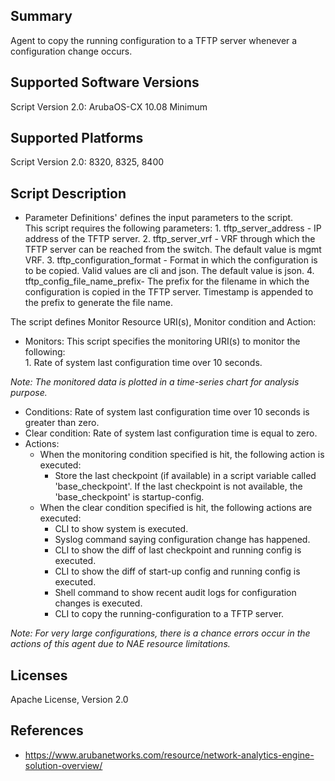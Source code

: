 ## Summary

Agent to copy the running configuration to a TFTP server whenever a configuration change occurs.

## Supported Software Versions

Script Version 2.0: ArubaOS-CX 10.08 Minimum

## Supported Platforms

Script Version 2.0: 8320, 8325, 8400

## Script Description

- Parameter Definitions' defines the input parameters to the script.  
This script requires the following parameters:
        1. tftp_server_address - IP address of the TFTP server.
        2. tftp_server_vrf - VRF through which the TFTP server can be reached from the switch. The default value is mgmt VRF.
        3. tftp_configuration_format - Format in which the configuration is to be copied. Valid values are cli and json. The default value is json.
        4. tftp_config_file_name_prefix- The prefix for the filename in which the configuration is copied in the TFTP server. Timestamp is appended to the prefix to generate the file name.

The script defines Monitor Resource URI(s), Monitor condition and Action:

- Monitors:  This script specifies the monitoring URI(s) to monitor the following:  
        1. Rate of system last configuration time over 10 seconds.

_Note: The monitored data is plotted in a time-series chart for analysis purpose._

- Conditions:  Rate of system last configuration time over 10 seconds is greater than zero.
- Clear condition: Rate of system last configuration time is equal to zero. 
- Actions:  
    - When the monitoring condition specified is hit, the following action is executed:
        - Store the last checkpoint (if available) in a script variable called 'base_checkpoint'. If the last checkpoint is not available, the 'base_checkpoint' is startup-config.
    - When the clear condition specified is hit, the following actions are executed:
        - CLI to show system is executed.
        - Syslog command saying configuration change has happened.
        - CLI to show the diff of last checkpoint and running config is executed.
        - CLI to show the diff of start-up config and running config is executed.
        - Shell command to show recent audit logs for configuration changes is executed.
        - CLI to copy the running-configuration to a TFTP server.

_Note: For very large configurations, there is a chance errors occur in the actions
of this agent due to NAE resource limitations._

## Licenses

Apache License, Version 2.0

## References

- https://www.arubanetworks.com/resource/network-analytics-engine-solution-overview/

